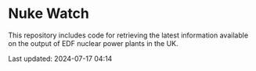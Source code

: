 # Nuke Watch

This repository includes code for retrieving the latest information available on the output of EDF nuclear power plants in the UK.

Last updated: 2024-07-17 04:14